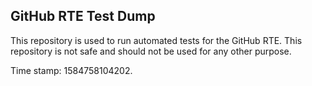 ## GitHub RTE Test Dump

This repository is used to run automated tests for the GitHub RTE.
This repository is not safe and should not be used for any other purpose.

Time stamp: 1584758104202.
